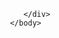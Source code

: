 <!DOCTYPE>
   <html>
      <head>
  <meta charset="utf-8">
  <link rel="stylesheet" href="style.css" />
         <title></title>
      </head>
     <body>
        <div>
      	
        </div>
     </body>
   </html>
